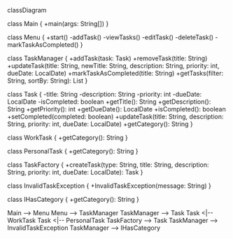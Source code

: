 classDiagram

class Main {
  +main(args: String[])
}

class Menu {
  +start()
  -addTask()
  -viewTasks()
  -editTask()
  -deleteTask()
  -markTaskAsCompleted()
}

class TaskManager {
  +addTask(task: Task)
  +removeTask(title: String)
  +updateTask(title: String, newTitle: String, description: String, priority: int, dueDate: LocalDate)
  +markTaskAsCompleted(title: String)
  +getTasks(filter: String, sortBy: String): List<Task>
}

class Task {
  -title: String
  -description: String
  -priority: int
  -dueDate: LocalDate
  -isCompleted: boolean
  +getTitle(): String
  +getDescription(): String
  +getPriority(): int
  +getDueDate(): LocalDate
  +isCompleted(): boolean
  +setCompleted(completed: boolean)
  +updateTask(title: String, description: String, priority: int, dueDate: LocalDate)
  +getCategory(): String
}

class WorkTask {
  +getCategory(): String
}

class PersonalTask {
  +getCategory(): String
}

class TaskFactory {
  +createTask(type: String, title: String, description: String, priority: int, dueDate: LocalDate): Task
}

class InvalidTaskException {
  +InvalidTaskException(message: String)
}

class IHasCategory {
  +getCategory(): String
}

Main --> Menu
Menu --> TaskManager
TaskManager --> Task
Task <|-- WorkTask
Task <|-- PersonalTask
TaskFactory --> Task
TaskManager --> InvalidTaskException
TaskManager --> IHasCategory